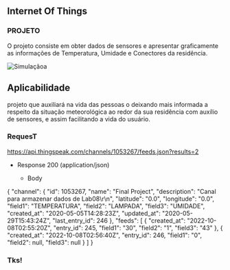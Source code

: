 

## Internet Of Things


### PROJETO

O projeto consiste em obter dados de sensores e apresentar graficamente as informações de Temperatura, Umidade e Conectores da residência.

![Simulaçãoa](https://user-images.githubusercontent.com/63813811/194684410-e9b8af83-f2b4-47ad-8d09-da22dfc13b7f.png)

## Aplicabilidade



projeto que auxiliará na vida das pessoas o deixando mais informada a respeito da situação meteorológica ao redor da sua residência com auxílio de sensores, e assim facilitando a vida do usuário.

### RequesT

 https://api.thingspeak.com/channels/1053267/feeds.json?results=2
  
+ Response 200 (application/json)

    + Body

            
 {
  "channel": {
    "id": 1053267,
    "name": "Final Project",
    "description": "Canal para armazenar dados de Lab08\r\n",
    "latitude": "0.0",
    "longitude": "0.0",
    "field1": "TEMPERATURA",
    "field2": "LAMPADA",
    "field3": "UMIDADE",
    "created_at": "2020-05-05T14:28:23Z",
    "updated_at": "2020-05-29T15:43:24Z",
    "last_entry_id": 246
  },
  "feeds": [
    {
      "created_at": "2022-10-08T02:55:20Z",
      "entry_id": 245,
      "field1": "30",
      "field2": "1",
      "field3": "43"
    },
    {
      "created_at": "2022-10-08T02:56:40Z",
      "entry_id": 246,
      "field1": "0",
      "field2": null,
      "field3": null
    }
  ]
}
           

### Tks!
